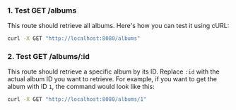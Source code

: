 ### 1. Test GET /albums
This route should retrieve all albums. Here's how you can test it using cURL:

```bash
curl -X GET "http://localhost:8080/albums"
```

### 2. Test GET /albums/:id
This route should retrieve a specific album by its ID. Replace `:id` with the actual album ID you want to retrieve. For example, if you want to get the album with ID `1`, the command would look like this:

```bash
curl -X GET "http://localhost:8080/albums/1"
```
